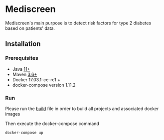 # Mediscreen

Mediscreen's main purpose is to detect risk factors for type 2 diabetes based on patients' data.

## Installation

### Prerequisites

- Java [11+](https://adoptopenjdk.net/?variant=openjdk8&jvmVariant=hotspot)
- Maven [3.6+](https://maven.apache.org/download.cgi)
- Docker 17.03.1-ce-rc1 +
- docker-compose version 1.11.2

### Run

Please run the [build](build.sh) file in order to build all projects and associated docker images

Then execute the docker-compose command

```bash
docker-compose up
```
